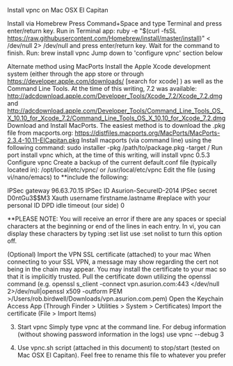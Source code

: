 Install vpnc on Mac OSX El Capitan

Install via Homebrew
Press Command+Space and type Terminal and press enter/return key.
Run in Terminal app:
 ruby -e "$(curl -fsSL https://raw.githubusercontent.com/Homebrew/install/master/install)" < /dev/null 2> /dev/null
 and press enter/return key. Wait for the command to finish.
Run:
 brew install vpnc
Jump down to 'configure vpnc' section below

Alternate method using MacPorts
Install the Apple Xcode development system (either through the app store or through https://developer.apple.com/downloads/  [search for xcode] ) as well as the Command Line Tools.  At the time of this writing, 7.2 was available: 
http://adcdownload.apple.com/Developer_Tools/Xcode_7.2/Xcode_7.2.dmg
and
http://adcdownload.apple.com/Developer_Tools/Command_Line_Tools_OS_X_10.10_for_Xcode_7.2/Command_Line_Tools_OS_X_10.10_for_Xcode_7.2.dmg
Download and Install MacPorts.  The easiest method is to download the .pkg file from macports.org:  https://distfiles.macports.org/MacPorts/MacPorts-2.3.4-10.11-ElCapitan.pkg
Install macports (via command line) using the following command:  sudo installer -pkg /path/to/package.pkg -target /
Run port install vpnc which, at the time of this writing, will install vpnc 0.5.3
Configure vpnc
Create a backup of the current default.conf file (typically located in): /opt/local/etc/vpnc/ or /usr/local/etc/vpnc
Edit the file (using vi/nano/emacs) to **include the following:

IPSec gateway 96.63.70.15
IPSec ID Asurion-SecureID-2014
IPSec secret D0ntGu3$$M3
Xauth username firstname.lastname #replace with your personal ID
DPD idle timeout (our side) 0
 
**PLEASE NOTE:  You will receive an error if there are any spaces or special characters at the beginning or end of the lines in each entry.  In vi, you can display these characters by typing :set list use :set nolist to turn this option off.

(Optional) Import the VPN SSL certificate (attached) to your mac
When connecting to your SSL VPN, a message may show regarding the cert not being in the chain may appear.  You may install the certificate to your mac so that it is implicitly trusted. 
Pull the certificate down utilizing the openssl command (e.g.  openssl s_client -connect vpn.asurion.com:443 </dev/null 2>/dev/null|openssl x509 -outform PEM >/Users/rob.birdwell/Downloads/vpn.asurion.com.pem)
Open the Keychain Access App (Through Finder > Utilities > System > Certificates)
Import the certificate (File > Import Items)

3. Start vpnc
Simply type vpnc at the command line.  For debug information (without showing password information in the logs) use vpnc --debug 3

4. Use vpnc.sh script (attached in this document) to stop/start (tested on Mac OSX El Capitan).  Feel free to rename this file to whatever you prefer

